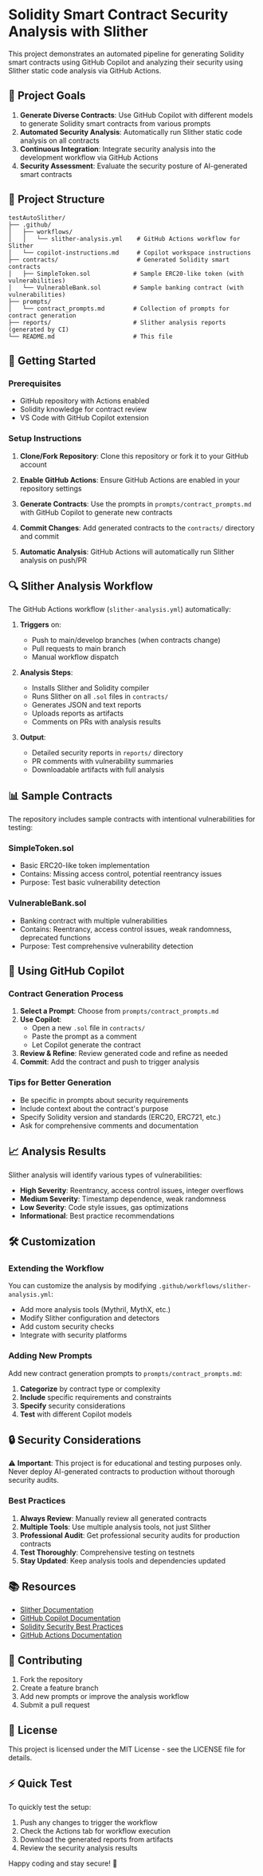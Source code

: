# Solidity Smart Contract Security Analysis with Slither

This project demonstrates an automated pipeline for generating Solidity smart contracts using GitHub Copilot and analyzing their security using Slither static code analysis via GitHub Actions.

## 🎯 Project Goals

1. **Generate Diverse Contracts**: Use GitHub Copilot with different models to generate Solidity smart contracts from various prompts
2. **Automated Security Analysis**: Automatically run Slither static code analysis on all contracts
3. **Continuous Integration**: Integrate security analysis into the development workflow via GitHub Actions
4. **Security Assessment**: Evaluate the security posture of AI-generated smart contracts

## 📁 Project Structure

```
testAutoSlither/
├── .github/
│   ├── workflows/
│   │   └── slither-analysis.yml    # GitHub Actions workflow for Slither
│   └── copilot-instructions.md     # Copilot workspace instructions
├── contracts/                      # Generated Solidity smart contracts
│   ├── SimpleToken.sol            # Sample ERC20-like token (with vulnerabilities)
│   └── VulnerableBank.sol         # Sample banking contract (with vulnerabilities)
├── prompts/
│   └── contract_prompts.md        # Collection of prompts for contract generation
├── reports/                       # Slither analysis reports (generated by CI)
└── README.md                      # This file
```

## 🚀 Getting Started

### Prerequisites

- GitHub repository with Actions enabled
- Solidity knowledge for contract review
- VS Code with GitHub Copilot extension

### Setup Instructions

1. **Clone/Fork Repository**: Clone this repository or fork it to your GitHub account

2. **Enable GitHub Actions**: Ensure GitHub Actions are enabled in your repository settings

3. **Generate Contracts**: Use the prompts in `prompts/contract_prompts.md` with GitHub Copilot to generate new contracts

4. **Commit Changes**: Add generated contracts to the `contracts/` directory and commit

5. **Automatic Analysis**: GitHub Actions will automatically run Slither analysis on push/PR

## 🔍 Slither Analysis Workflow

The GitHub Actions workflow (`slither-analysis.yml`) automatically:

1. **Triggers** on:
   - Push to main/develop branches (when contracts change)
   - Pull requests to main branch
   - Manual workflow dispatch

2. **Analysis Steps**:
   - Installs Slither and Solidity compiler
   - Runs Slither on all `.sol` files in `contracts/`
   - Generates JSON and text reports
   - Uploads reports as artifacts
   - Comments on PRs with analysis results

3. **Output**:
   - Detailed security reports in `reports/` directory
   - PR comments with vulnerability summaries
   - Downloadable artifacts with full analysis

## 📊 Sample Contracts

The repository includes sample contracts with intentional vulnerabilities for testing:

### SimpleToken.sol
- Basic ERC20-like token implementation
- Contains: Missing access control, potential reentrancy issues
- Purpose: Test basic vulnerability detection

### VulnerableBank.sol
- Banking contract with multiple vulnerabilities
- Contains: Reentrancy, access control issues, weak randomness, deprecated functions
- Purpose: Test comprehensive vulnerability detection

## 🎨 Using GitHub Copilot

### Contract Generation Process

1. **Select a Prompt**: Choose from `prompts/contract_prompts.md`
2. **Use Copilot**: 
   - Open a new `.sol` file in `contracts/`
   - Paste the prompt as a comment
   - Let Copilot generate the contract
3. **Review & Refine**: Review generated code and refine as needed
4. **Commit**: Add the contract and push to trigger analysis

### Tips for Better Generation

- Be specific in prompts about security requirements
- Include context about the contract's purpose
- Specify Solidity version and standards (ERC20, ERC721, etc.)
- Ask for comprehensive comments and documentation

## 📈 Analysis Results

Slither analysis will identify various types of vulnerabilities:

- **High Severity**: Reentrancy, access control issues, integer overflows
- **Medium Severity**: Timestamp dependence, weak randomness
- **Low Severity**: Code style issues, gas optimizations
- **Informational**: Best practice recommendations

## 🛠️ Customization

### Extending the Workflow

You can customize the analysis by modifying `.github/workflows/slither-analysis.yml`:

- Add more analysis tools (Mythril, MythX, etc.)
- Modify Slither configuration and detectors
- Add custom security checks
- Integrate with security platforms

### Adding New Prompts

Add new contract generation prompts to `prompts/contract_prompts.md`:

1. **Categorize** by contract type or complexity
2. **Include** specific requirements and constraints
3. **Specify** security considerations
4. **Test** with different Copilot models

## 🔒 Security Considerations

⚠️ **Important**: This project is for educational and testing purposes only. Never deploy AI-generated contracts to production without thorough security audits.

### Best Practices

1. **Always Review**: Manually review all generated contracts
2. **Multiple Tools**: Use multiple analysis tools, not just Slither
3. **Professional Audit**: Get professional security audits for production contracts
4. **Test Thoroughly**: Comprehensive testing on testnets
5. **Stay Updated**: Keep analysis tools and dependencies updated

## 📚 Resources

- [Slither Documentation](https://github.com/crytic/slither)
- [GitHub Copilot Documentation](https://docs.github.com/en/copilot)
- [Solidity Security Best Practices](https://consensys.github.io/smart-contract-best-practices/)
- [GitHub Actions Documentation](https://docs.github.com/en/actions)

## 🤝 Contributing

1. Fork the repository
2. Create a feature branch
3. Add new prompts or improve the analysis workflow
4. Submit a pull request

## 📄 License

This project is licensed under the MIT License - see the LICENSE file for details.

## ⚡ Quick Test

To quickly test the setup:

1. Push any changes to trigger the workflow
2. Check the Actions tab for workflow execution
3. Download the generated reports from artifacts
4. Review the security analysis results

Happy coding and stay secure! 🔐

